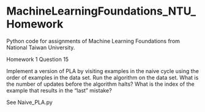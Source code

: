 # MachineLearningFoundations_NTU_Homework
Python code for assignments of Machine Learning Foundations from National Taiwan University.

Homework 1 Question 15 

Implement a version of PLA by visiting examples in the naive cycle using the order of examples in the data set. Run the algorithm on the data set. What is the number of updates before the algorithm halts? What is the index of the example that results in the “last” mistake?

See Naive_PLA.py
